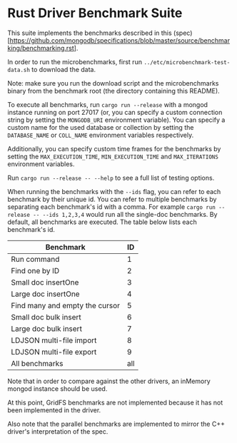 # Rust Driver Benchmark Suite

This suite implements the benchmarks described in this (spec)[https://github.com/mongodb/specifications/blob/master/source/benchmarking/benchmarking.rst].

In order to run the microbenchmarks, first run `../etc/microbenchmark-test-data.sh` to download the data.

Note: make sure you run the download script and the microbenchmarks binary from the benchmark root (the directory containing this README).

To execute all benchmarks, run `cargo run --release` with a mongod instance running on port 27017 (or, you can specify a custom
connection string by setting the `MONGODB_URI` environment variable). You can specify a custom name for the used database or
collection by setting the `DATABASE_NAME` or `COLL_NAME` environment variables respectively.

Additionally, you can specify custom time frames for the benchmarks by setting the `MAX_EXECUTION_TIME`, `MIN_EXECUTION_TIME`
and `MAX_ITERATIONS` environment variables.

Run `cargo run --release -- --help` to see a full list of testing options.

When running the benchmarks with the `--ids` flag, you can refer to each benchmark by their unique id. You can refer to multiple 
benchmarks by separating each benchmark's id with a comma. For example `cargo run --release -- --ids 1,2,3,4` would run all 
the single-doc benchmarks. By default, all benchmarks are executed. The table below lists each benchmark's id.

| Benchmark                      | ID |
|--------------------------------|----|
| Run command                    | 1  |
| Find one by ID                 | 2  |
| Small doc insertOne            | 3  |
| Large doc insertOne            | 4  |
| Find many and empty the cursor | 5  |
| Small doc bulk insert          | 6  |
| Large doc bulk insert          | 7  |
| LDJSON multi-file import       | 8  |
| LDJSON multi-file export       | 9  |
| All benchmarks                 | all|

Note that in order to compare against the other drivers, an inMemory mongod instance should be used.

At this point, GridFS benchmarks are not implemented because it has not been implemented in the driver.

Also note that the parallel benchmarks are implemented to mirror the C++ driver's interpretation of the spec.
